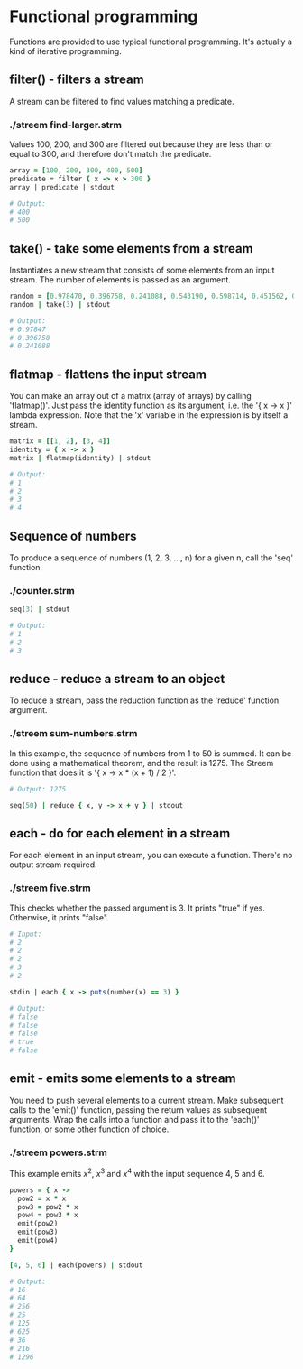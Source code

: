 # Functional programming

Functions are provided to use typical functional programming. It's actually a kind of iterative programming.

## filter() - filters a stream

A stream can be filtered to find values matching a predicate.

### ./streem find-larger.strm

Values 100, 200, and 300 are filtered out because they are less than or equal to 300, and therefore don't match the predicate.

```ruby
array = [100, 200, 300, 400, 500]
predicate = filter { x -> x > 300 }
array | predicate | stdout

# Output:
# 400
# 500
```

## take() - take some elements from a stream

Instantiates a new stream that consists of some elements from an input stream. The number of elements is passed as an argument.

```ruby
random = [0.978470, 0.396758, 0.241088, 0.543190, 0.598714, 0.451562, 0.944703]
random | take(3) | stdout

# Output:
# 0.97847
# 0.396758
# 0.241088
```

## flatmap - flattens the input stream

You can make an array out of a matrix (array of arrays) by calling 'flatmap()'. Just pass the identity function as its argument, i.e. the '{ x -> x }' lambda expression. Note that the 'x' variable in the expression is by itself a stream.

```ruby
matrix = [[1, 2], [3, 4]]
identity = { x -> x }
matrix | flatmap(identity) | stdout

# Output:
# 1
# 2
# 3
# 4
```

## Sequence of numbers

To produce a sequence of numbers (1, 2, 3, ..., n) for a given n, call the 'seq' function.

### ./counter.strm

```ruby
seq(3) | stdout

# Output:
# 1
# 2
# 3
```

## reduce - reduce a stream to an object

To reduce a stream, pass the reduction function as the 'reduce' function argument.

### ./streem sum-numbers.strm

In this example, the sequence of numbers from 1 to 50 is summed. It can be done using a mathematical theorem, and the result is 1275. The Streem function that does it is '{ x -> x * (x + 1) / 2 }'.

```ruby
# Output: 1275

seq(50) | reduce { x, y -> x + y } | stdout
```

## each - do for each element in a stream

For each element in an input stream, you can execute a function. There's no output stream required.

### ./streem five.strm

This checks whether the passed argument is 3. It prints "true" if yes. Otherwise, it prints "false".

```ruby
# Input:
# 2
# 2
# 2
# 3
# 2

stdin | each { x -> puts(number(x) == 3) }

# Output:
# false
# false
# false
# true
# false
```

## emit - emits some elements to a stream

You need to push several elements to a current stream. Make subsequent calls to the 'emit()' function, passing the return values as subsequent arguments. Wrap the calls into a function and pass it to the 'each()' function, or some other function of choice.

### ./streem powers.strm

This example emits $x^{2}$,  $x^{3}$ and $x^{4}$ with the input sequence 4, 5 and 6.

```ruby
powers = { x ->
  pow2 = x * x
  pow3 = pow2 * x
  pow4 = pow3 * x
  emit(pow2)
  emit(pow3)
  emit(pow4)
}

[4, 5, 6] | each(powers) | stdout

# Output:
# 16
# 64
# 256
# 25
# 125
# 625
# 36
# 216
# 1296
```
